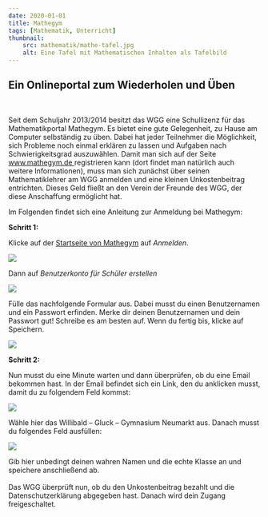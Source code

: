 ```yaml
---
date: 2020-01-01
title: Mathegym
tags: [Mathematik, Unterricht]
thumbnail: 
    src: mathematik/mathe-tafel.jpg
    alt: Eine Tafel mit Mathematischen Inhalten als Tafelbild
---
```



<!-- <img src="/images/mathe-mathegym.jpg"/> Ist zu hässlich-->

<p>
    <h2>Ein Onlineportal zum Wiederholen und Üben</h2>
</p>
<br>
<p>
    Seit dem Schuljahr 2013/2014 besitzt das WGG eine Schullizenz für das
    Mathematikportal Mathegym. Es bietet eine gute Gelegenheit, zu Hause
    am Computer selbständig zu üben. Dabei hat jeder Teilnehmer die
    Möglichkeit, sich Probleme noch einmal erklären zu lassen und Aufgaben
    nach Schwierigkeitsgrad auszuwählen. Damit man sich auf der Seite
    <a href="https://www.mathegym.de"> www.mathegym.de </a> registrieren
    kann (dort findet man natürlich auch weitere Informationen), muss man
    sich zunächst über seinen Mathematiklehrer am WGG anmelden und eine
    kleinen Unkostenbeitrag entrichten. Dieses Geld fließt an den Verein
    der Freunde des WGG, der diese Anschaffung ermöglicht hat.
</p>

<p>
    Im Folgenden findet sich eine Anleitung zur Anmeldung bei Mathegym:
</p>


<p>
    <strong>Schritt 1:</strong>
</p>
<p>
    Klicke  auf der <a href="https://mathegym.de/start">Startseite von Mathegym</a> auf <i>Anmelden</i>.
</p>
<img src="/images/mathematik/mathegym/00_schritt1.png"></img>
<p>
Dann auf <i>Benutzerkonto für Schüler erstellen</i>
</p>
<img src="/images/mathematik/mathegym/00_schritt2.png"></img>
<p>
    Fülle das nachfolgende Formular aus. Dabei musst du einen Benutzernamen und ein Passwort erfinden. Merke dir deinen Benutzernamen und dein Passwort gut! Schreibe es am besten auf. Wenn du fertig bis, klicke auf Speichern.
</p>
<img src="/images/mathematik/mathegym/00_schritt3.png"></img>


<p>
    <strong>Schritt 2:</strong>
</p>

<p>
    Nun musst du eine Minute warten und dann überprüfen, ob du eine Email bekommen hast. In der Email befindet sich ein Link, den du anklicken musst, damit du zu folgendem Feld kommst:
</p>

<img src="/images/mathematik/mathegym/00_schritt4.png"></img>

<p>
    Wähle hier das Willibald – Gluck – Gymnasium Neumarkt aus. Danach musst du folgendes Feld ausfüllen:
</p>
<img src="/images/mathematik/mathegym/00_schritt5.png"></img>
<p>
    Gib hier unbedingt deinen wahren Namen und die echte Klasse an und speichere anschließend ab.<br><br>Das WGG überprüft nun, ob du den Unkostenbeitrag bezahlt und die Datenschutzerklärung abgegeben hast. Danach wird dein Zugang freigeschaltet.
</p>